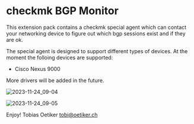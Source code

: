 # checkmk BGP Monitor

This extension pack contains a checkmk special agent which can contact your networking device to figure out which bgp sessions exist and if they are ok.

The special agent is designed to support different types of devices. At the moment the folloing devices are supported:

* Cisco Nexus 9000

More drivers will be added in the future.

![2023-11-24_09-04](https://github.com/oposs/cmk-bgp_mon/assets/429279/73228dbb-520e-4c5d-a472-71afe81aeb62)  

![2023-11-24_09-05](https://github.com/oposs/cmk-bgp_mon/assets/429279/6e43913b-0a58-4843-bf15-b26e584c7857)

Enjoy!
Tobias Oetiker <tobi@oetiker.ch>
